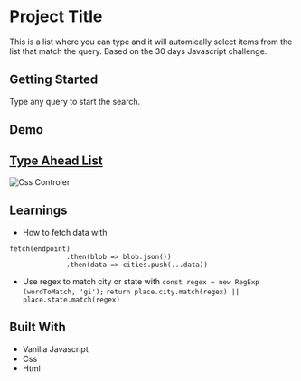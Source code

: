 # Project Title

This is a list where you can type and it will automically select items from the list that match the query. Based on the 30 days Javascript challenge.

## Getting Started

Type any query to start the search.

## Demo

## [Type Ahead List](https://danielgarciaguillen.github.io/typeahead/)
![Css Controler](/image/playingcss.png?raw=true "CssClock")


## Learnings

* How to fetch data with 
```
fetch(endpoint)
              .then(blob => blob.json())
              .then(data => cities.push(...data))
```

* Use regex to match city or state with 
    `const regex = new RegExp (wordToMatch, 'gi');`
    `return place.city.match(regex) || place.state.match(regex)`

## Built With

* Vanilla Javascript
* Css
* Html
